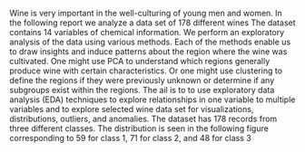 Wine is very important in the well-culturing of young men and women. In the following report we analyze a data set of 178 different wines The dataset contains 14 variables of chemical information. We perform an exploratory analysis of the data using various methods. Each of the methods enable us to draw insights and induce patterns about the region where the wine was cultivated. One might use PCA to understand which regions generally produce wine with certain characteristics. Or one might use clustering to define the regions if they were previously unknown or determine if any subgroups exist within the regions. 
The ail is to to use exploratory data analysis (EDA) techniques to explore relationships in one variable to multiple variables and to explore selected wine data set for visualizations, distributions, outliers, and anomalies. The dataset has 178 records from three different classes. The distribution is seen in the following figure corresponding to 59 for class 1, 71 for class 2, and 48 for class 3
